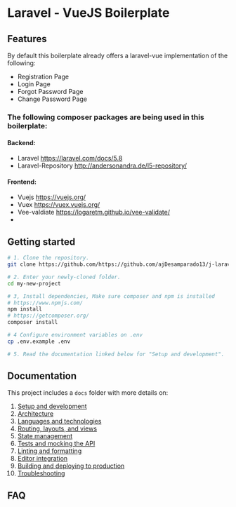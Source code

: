 # Laravel - VueJS Boilerplate

## Features

By default this boilerplate already offers a laravel-vue implementation of the following:

-   Registration Page
-   Login Page
-   Forgot Password Page
-   Change Password Page

### The following composer packages are being used in this boilerplate:

#### Backend:

-   Laravel https://laravel.com/docs/5.8
-   Laravel-Repository http://andersonandra.de/l5-repository/

#### Frontend:

-   Vuejs https://vuejs.org/
-   Vuex https://vuex.vuejs.org/
-   Vee-valdiate https://logaretm.github.io/vee-validate/
-

## Getting started

```bash
# 1. Clone the repository.
git clone https://github.com/https://github.com/ajDesamparado13/j-laravel-vue-boilerplate my-new-project

# 2. Enter your newly-cloned folder.
cd my-new-project

# 3, Install dependencies, Make sure composer and npm is installed
# https://www.npmjs.com/
npm install
# https://getcomposer.org/
composer install

# 4 Configure environment variables on .env
cp .env.example .env

# 5. Read the documentation linked below for "Setup and development".
```

## Documentation

This project includes a `docs` folder with more details on:

1.  [Setup and development](docs/setup.md)
1.  [Architecture](docs/architecture.md)
1.  [Languages and technologies](docs/tech.md)
1.  [Routing, layouts, and views](docs/routing.md)
1.  [State management](docs/state.md)
1.  [Tests and mocking the API](docs/tests.md)
1.  [Linting and formatting](docs/linting.md)
1.  [Editor integration](docs/editors.md)
1.  [Building and deploying to production](docs/production.md)
1.  [Troubleshooting](docs/troubleshooting.md)

## FAQ
